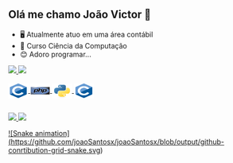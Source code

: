 ## Olá me chamo João Victor 👋

- 🖥️ Atualmente atuo em uma área contábil
- 📔 Curso Ciência da Computação
- 😊 Adoro programar...

<div>
 <a href= "https://github.com/joaoSantosx">
  <img height="180em" src="https://github-readme-stats.vercel.app/api?username=joaoSantosx&show_icons=true&theme=dracula&include_all_commits=true&count_private=true"/>
<img height= "180em" src= "https://github-readme-stats.vercel.app/api/top-langs/?username=joaoSantosx&layout=compact&langs_count=16&theme=dracula"/>
</div>
 
 <div style= "display: inline_block"><br>
  <img align= "center" alt= "Joao-HTML" height="30" width="40" src="https://raw.githubusercontent.com/devicons/devicon/2ae2a900d2f041da66e950e4d48052658d850630/icons/c/c-original.svg">
  <img align= "center" alt= "Joao-PHP" height="30" width="40" src="https://raw.githubusercontent.com/devicons/devicon/2ae2a900d2f041da66e950e4d48052658d850630/icons/php/php-original.svg">
  <img align= "center" alt= "Joao-Python" height="30" width="40" src="https://raw.githubusercontent.com/devicons/devicon/2ae2a900d2f041da66e950e4d48052658d850630/icons/python/python-original.svg">
  <img align= "center" alt= "Joao-C" height="30" width="40" src="https://raw.githubusercontent.com/devicons/devicon/2ae2a900d2f041da66e950e4d48052658d850630/icons/c/c-original.svg">
 </div>
 
 ##
 
  <div>
 <a href="https://www.instagram.com/joao_ferreirazz/" target="_blank"><img src="https://img.shields.io/badge/Instagram-E4405F?style=for-the-badge&logo=instagram&logoColor=white">
   <a href="https://www.linkedin.com/in/joão-santos-9569b9232/" target="_blank"><img src="https://img.shields.io/badge/LinkedIn-0077B5?style=for-the-badge&logo=linkedin&logoColor=white">
 </div>
  
  ![Snake animation] (https://github.com/joaoSantosx/joaoSantosx/blob/output/github-conrtibution-grid-snake.svg)
